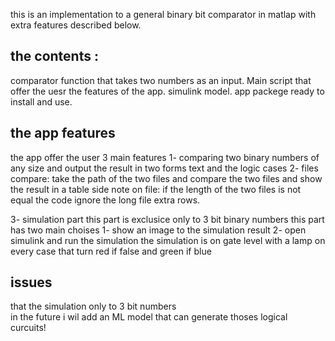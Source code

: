 this is an implementation to a general binary bit comparator in matlap with extra features described below. 

## the contents :
comparator function that takes two numbers as an input.
Main script that offer the uesr the features of the app.
simulink model.
app packege ready to  install and use.

## the app features
the app offer the user 3 main features
1-  comparing two binary numbers of any size and output the result in two forms text and the logic cases
2- files compare: take  the path of the two files and compare the two files and show the result in a table 
side note on file:   if the length of the two files is not equal the code  ignore the long file extra rows.

3- simulation part
this part is exclusice only to 3 bit binary numbers 
this part has two main choises 
    1- show an image  to the simulation result
    2- open simulink and run the simulation
the simulation is on gate level with a lamp on every case  that turn red if false and green if blue

## issues
that the simulation only to 3 bit numbers  
in the future i wil add an ML model that can generate thoses  logical curcuits! 




